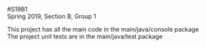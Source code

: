 <!DOCTYPE html>
<html>
  <head>
    #S19B1
    <br>
    Spring 2019, Section B, Group 1 
    <head>
    <p> 
    This project has all the main code in the main/java/console package
    <br>
    The project unit tests are in the main/java/test package
    </p>
  </html>

